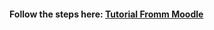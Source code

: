 #### Follow the steps here: [Tutorial Fromm Moodle](https://docs.moodle.org/30/en/Git_for_Administrators)
